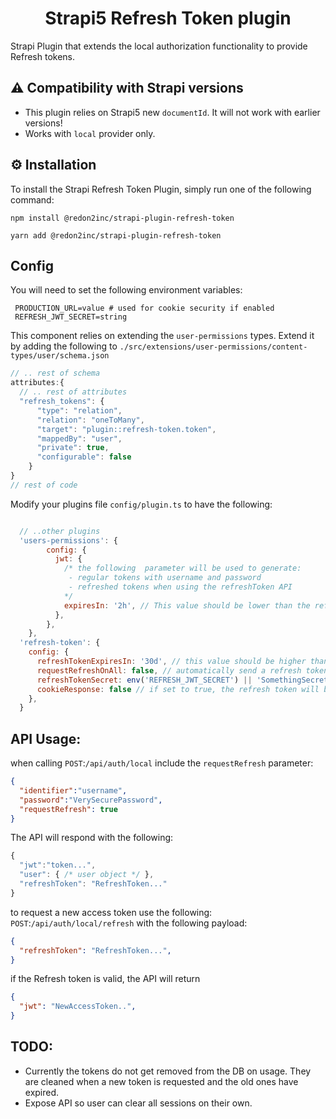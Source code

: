 # 
<h1 align="center">
  Strapi5 Refresh Token plugin
</h1>

Strapi Plugin that extends the local authorization functionality to provide Refresh tokens.

## ⚠️ Compatibility with Strapi versions

- This plugin relies on Strapi5 new `documentId`. It will not work with earlier versions!
- Works with `local` provider only.

## ⚙️ Installation

To install the Strapi Refresh Token Plugin, simply run one of the following command:

```
npm install @redon2inc/strapi-plugin-refresh-token
```

```
yarn add @redon2inc/strapi-plugin-refresh-token
```

## Config

You will need to set the following environment variables:
```
 PRODUCTION_URL=value # used for cookie security if enabled
 REFRESH_JWT_SECRET=string 
 ```

This component relies on extending the `user-permissions` types. Extend it by adding the following to `./src/extensions/user-permissions/content-types/user/schema.json`

```javascript
// .. rest of schema
attributes:{
  // .. rest of attributes
  "refresh_tokens": {
      "type": "relation",
      "relation": "oneToMany",
      "target": "plugin::refresh-token.token",
      "mappedBy": "user",
      "private": true,
      "configurable": false
    }
}
// rest of code
```

Modify your plugins file  `config/plugin.ts` to have the following:


```javascript

  // ..other plugins
  'users-permissions': {
        config: {
          jwt: {
            /* the following  parameter will be used to generate:
             - regular tokens with username and password
             - refreshed tokens when using the refreshToken API
            */
            expiresIn: '2h', // This value should be lower than the refreshTokenExpiresIn below.
          },
        },
    },
  'refresh-token': {
    config: {
      refreshTokenExpiresIn: '30d', // this value should be higher than the jwt.expiresIn
      requestRefreshOnAll: false, // automatically send a refresh token in all login requests.
      refreshTokenSecret: env('REFRESH_JWT_SECRET') || 'SomethingSecret',
      cookieResponse: false // if set to true, the refresh token will be sent in a cookie
    },
  }
```

## API Usage:

when calling `POST`:`/api/auth/local` include the `requestRefresh` parameter:

```json
{
  "identifier":"username",
  "password":"VerySecurePassword",
  "requestRefresh": true
}
```
The API will respond with the following:
```javascript
{
  "jwt":"token...",
  "user": { /* user object */ },
  "refreshToken": "RefreshToken..."
}
```

to request a new access token use the following: 
`POST`:`/api/auth/local/refresh` with the following payload:
```json
{
  "refreshToken": "RefreshToken...",
}
```
if the Refresh token is valid, the API will return
```json
{
  "jwt": "NewAccessToken..",
}
```

## TODO:
- Currently the tokens do not get removed from the DB on usage. They are cleaned when a new token is requested and the old ones have expired.
- Expose API so user can clear all sessions on their own. 